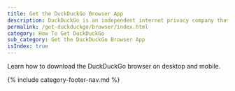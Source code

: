 ```yaml
---
title: Get the DuckDuckGo Browser App
description: DuckDuckGo is an independent internet privacy company that offers a private alternative to Google search & Chrome in one free app.
permalink: /get-duckduckgo/browser/index.html
category: How To Get DuckDuckGo
sub_category: Get the DuckDuckGo Browser App
isIndex: true
---
```


Learn how to download the DuckDuckGo browser on desktop and mobile.

{% include category-footer-nav.md %}
